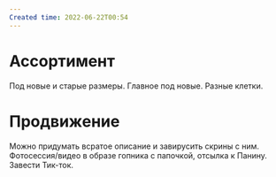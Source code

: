 ```yaml
---
Created time: 2022-06-22T00:54
---
```

# Ассортимент
Под новые и старые размеры. Главное под новые. Разные клетки.
# Продвижение
Можно придумать всратое описание и завирусить скрины с ним.
Фотосессия/видео в образе гопника с папочкой, отсылка к Панину. Завести Тик-ток.